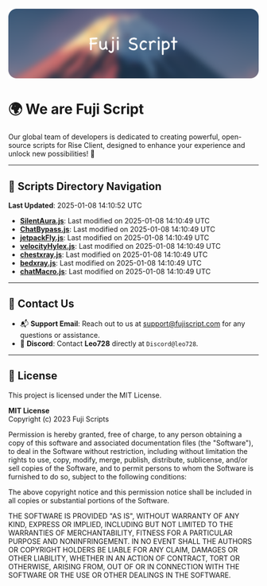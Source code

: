 ![Banner](.github/b.webp)

# 🌍 **We are Fuji Script**

Our global team of developers is dedicated to creating powerful, open-source scripts for Rise Client, designed to enhance your experience and unlock new possibilities! 🌟

---
<!-- SCRIPTS_NAVIGATION_START -->
## 📂 **Scripts Directory Navigation**

**Last Updated**: 2025-01-08 14:10:52 UTC

- **[SilentAura.js](scripts/SilentAura.js)**: Last modified on 2025-01-08 14:10:49 UTC
- **[ChatBypass.js](scripts/ChatBypass.js)**: Last modified on 2025-01-08 14:10:49 UTC
- **[jetpackFly.js](scripts/jetpackFly.js)**: Last modified on 2025-01-08 14:10:49 UTC
- **[velocityHylex.js](scripts/velocityHylex.js)**: Last modified on 2025-01-08 14:10:49 UTC
- **[chestxray.js](scripts/chestxray.js)**: Last modified on 2025-01-08 14:10:49 UTC
- **[bedxray.js](scripts/bedxray.js)**: Last modified on 2025-01-08 14:10:49 UTC
- **[chatMacro.js](scripts/chatMacro.js)**: Last modified on 2025-01-08 14:10:49 UTC

<!-- SCRIPTS_NAVIGATION_END -->

---

## 💬 **Contact Us**  
- 📬 **Support Email**: Reach out to us at [support@fujiscript.com](mailto:support@fujiscript.com) for any questions or assistance.  
- 💬 **Discord**: Contact **Leo728** directly at `Discord@leo728`.

---

## 📜 **License**

This project is licensed under the MIT License.  

**MIT License**  
Copyright (c) 2023 Fuji Scripts  

Permission is hereby granted, free of charge, to any person obtaining a copy of this software and associated documentation files (the "Software"), to deal in the Software without restriction, including without limitation the rights to use, copy, modify, merge, publish, distribute, sublicense, and/or sell copies of the Software, and to permit persons to whom the Software is furnished to do so, subject to the following conditions:  

The above copyright notice and this permission notice shall be included in all copies or substantial portions of the Software.  

THE SOFTWARE IS PROVIDED "AS IS", WITHOUT WARRANTY OF ANY KIND, EXPRESS OR IMPLIED, INCLUDING BUT NOT LIMITED TO THE WARRANTIES OF MERCHANTABILITY, FITNESS FOR A PARTICULAR PURPOSE AND NONINFRINGEMENT. IN NO EVENT SHALL THE AUTHORS OR COPYRIGHT HOLDERS BE LIABLE FOR ANY CLAIM, DAMAGES OR OTHER LIABILITY, WHETHER IN AN ACTION OF CONTRACT, TORT OR OTHERWISE, ARISING FROM, OUT OF OR IN CONNECTION WITH THE SOFTWARE OR THE USE OR OTHER DEALINGS IN THE SOFTWARE.  
